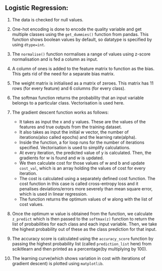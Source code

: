 ## Logistic Regression:

1. The data is checked for null values.
2. One-hot encoding is done to encode the quality variable and get multiple classes using the `get_dummies()` function from pandas. This function shows boolean values by default, so datatype is specified by using `dtype=int`.
3. The `normalise()` function normalises a range of values using z-score normalisation and is fed a column as input.  
4. A column of ones is added to the feature matrix to function as the bias. This gets rid of the need for a separate bias matrix.
5. The weight matrix is initialised as a matrix of zeroes. This matrix has 11 rows (for every feature) and 6 columns (for every class).    
6. The softmax function returns the probability that an input variable belongs to a particular class. Vectorisation is used here.
7.  The gradient descent function works as follows:
    * It takes as input the x and y values. These are the values of the features and true outputs from the training dataset.  
    * It also takes as input the initial w vector, the number of iterations(also called epochs) and the learning rate(alpha).
    * Inside the function, a for loop runs for the number of iterations specified. Vectorisation is used to simplify calculations. 
    * At every iteration, the predicted value of y is calculated. Then, the gradients for w is found and w is updated. 
    * We then calculate cost for those values of w and b and update `cost_val`, which is an array holding the values of cost for every iteration.   
    * The cost is calculated using a separately defined cost function. The cost function in this case is called cross-entropy loss and it penalises deviations/errors more severely than mean square error, which is used in linear regression.  
    * The function returns the optimum values of w along with the list of cost values.  
    
8. Once the optimum w value is obtained from the function, we calculate `z_predict` which is then passed to the `softmax(z)` function to return the list of probabilities for each class and each input variable. Then, we take the highest probability out of these as the class prediction for that input.  
 
9. The accuracy score is calculated using the `accuracy_score` function by passing the highest probability list (called `prediction_list` here) from scikitlearn and then printed as a percentage(by multiplying by 100).  

10. The learning curve(which shows variation in cost with iterations of gradient descent) is plotted using `matplotlib`.
